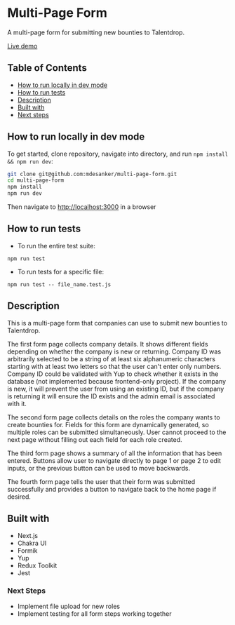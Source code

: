 # Multi-Page Form

A multi-page form for submitting new bounties to Talentdrop.

[Live demo](https://mdesanker.github.io/multi-page-form/)

## Table of Contents

- [How to run locally in dev mode](#How-to-run-locally-in-dev-mode)
- [How to run tests](#How-to-run-tests)
- [Description](#Description)
- [Built with](#Built-with)
- [Next steps](#Next-steps)

## How to run locally in dev mode

To get started, clone repository, navigate into directory, and run `npm install && npm run dev`:

```bash
git clone git@github.com:mdesanker/multi-page-form.git
cd multi-page-form
npm install
npm run dev
```

Then navigate to [http://localhost:3000](http://localhost:3000) in a browser

## How to run tests

- To run the entire test suite:

```
npm run test
```

- To run tests for a specific file:

```
npm run test -- file_name.test.js
```

## Description

This is a multi-page form that companies can use to submit new bounties to Talentdrop.

The first form page collects company details. It shows different fields depending on whether the company is new or returning. Company ID was arbitrarily selected to be a string of at least six alphanumeric characters starting with at least two letters so that the user can't enter only numbers. Company ID could be validated with Yup to check whether it exists in the database (not implemented because frontend-only project). If the company is new, it will prevent the user from using an existing ID, but if the company is returning it will ensure the ID exists and the admin email is associated with it.

The second form page collects details on the roles the company wants to create bounties for. Fields for this form are dynamically generated, so multiple roles can be submitted simultaneously. User cannot proceed to the next page without filling out each field for each role created.

The third form page shows a summary of all the information that has been entered. Buttons allow user to navigate directly to page 1 or page 2 to edit inputs, or the previous button can be used to move backwards.

The fourth form page tells the user that their form was submitted successfully and provides a button to navigate back to the home page if desired.

## Built with

- Next.js
- Chakra UI
- Formik
- Yup
- Redux Toolkit
- Jest

### Next Steps

- Implement file upload for new roles
- Implement testing for all form steps working together
